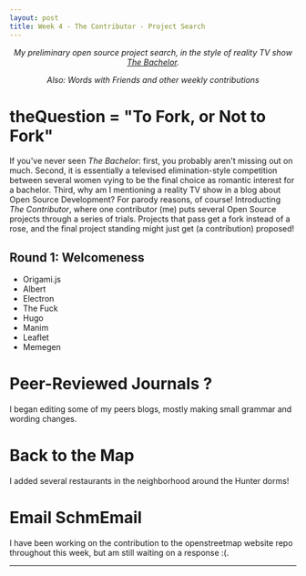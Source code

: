 ```yaml
---
layout: post
title: Week 4 - The Contributor - Project Search
---
```



<p align="center"> <em> My preliminary open source project search, in the style of reality TV show <a href="https://en.wikipedia.org/wiki/The_Bachelor_(American_TV_series)"> The Bachelor<a>. </em> </p>
<p align="center"> <em> Also: Words with Friends and other weekly contributions </em> </p>

# theQuestion = "To Fork, or Not to Fork"

If you've never seen *The Bachelor*: first, you probably aren't missing out on much. Second, it is essentially a televised elimination-style competition between several women vying to be the final choice as romantic interest for a bachelor. Third, why am I mentioning a reality TV show in a blog about Open Source Development? For parody reasons, of course! Introducting *The Contributor*, where one contributor (me) puts several Open Source projects through a series of trials. Projects that pass get a fork instead of a rose, and the final project standing might just get (a contribution) proposed!

## Round 1: Welcomeness

* Origami.js
* Albert
* Electron
* The Fuck
* Hugo
* Manim
* Leaflet
* Memegen



# Peer-Reviewed Journals ?

I began editing some of my peers blogs, mostly making small grammar and wording changes.

# Back to the Map

I added several restaurants in the neighborhood around the Hunter dorms!

# Email SchmEmail

I have been working on the contribution to the openstreetmap website repo throughout this week, but am still waiting on a response :(.

---

</boubascript>
